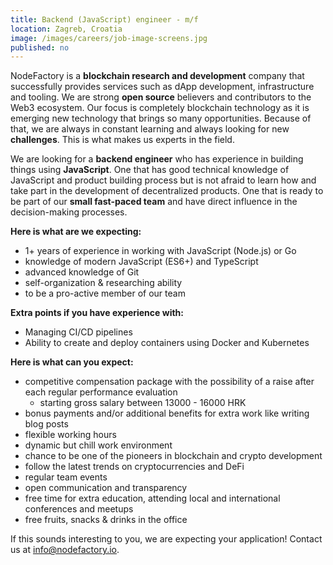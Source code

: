 ```yaml
---
title: Backend (JavaScript) engineer - m/f
location: Zagreb, Croatia
image: /images/careers/job-image-screens.jpg
published: no
---
```

NodeFactory is a **blockchain research and development** company that successfully provides services such as dApp development, infrastructure and tooling.
We are strong **open source** believers and contributors to the Web3 ecosystem.
Our focus is completely blockchain technology as it is emerging new technology that brings so many opportunities. Because of that, we are always in constant learning and always looking for new **challenges**. This is what makes us experts in the field.


We are looking for a **backend engineer** who has experience in building things using **JavaScript**.
One that has good technical knowledge of JavaScript and product building process but is not afraid to learn how and take part in the development of decentralized products.
One that is ready to be part of our **small fast-paced team** and have direct influence in the decision-making processes.

**Here is what are we expecting:**

* 1+ years of experience in working with JavaScript (Node.js) or Go
* knowledge of modern JavaScript (ES6+) and TypeScript
* advanced knowledge of Git
* self-organization & researching ability
* to be a pro-active member of our team

**Extra points if you have experience with:**

* Managing CI/CD pipelines
* Ability to create and deploy containers using Docker and Kubernetes

**Here is what can you expect:**

* competitive compensation package with the possibility of a raise after each regular performance evaluation
    * starting gross salary between 13000 - 16000 HRK
* bonus payments and/or additional benefits for extra work like writing blog posts   
* flexible working hours
* dynamic but chill work environment
* chance to be one of the pioneers in blockchain and crypto development 
* follow the latest trends on cryptocurrencies and DeFi
* regular team events
* open communication and transparency
* free time for extra education, attending local and international conferences and meetups
* free fruits, snacks & drinks in the office

If this sounds interesting to you, we are expecting your application! Contact us at info@nodefactory.io.
